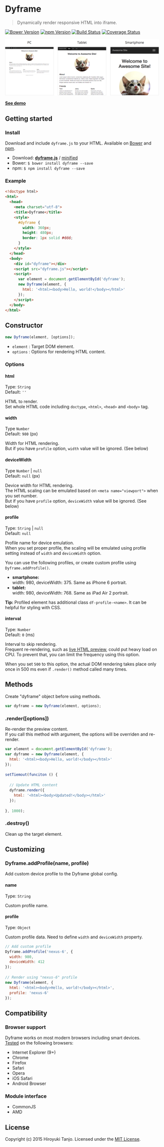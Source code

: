 # Dyframe
> Dynamically render responsive HTML into iframe.

[![Bower Version][bower-image]][bower-url]
[![npm Version][npm-image]][npm-url]
[![Build Status][travis-image]][travis-url]
[![Coverage Status][coveralls-image]][coveralls-url]

[![Dyframe](demo/demo.png)](http://htanjo.github.io/dyframe/)

[**See demo**](http://htanjo.github.io/dyframe/)

## Getting started
### Install

Download and include `dyframe.js` to your HTML.
Available on [Bower](http://bower.io/) and [npm](https://www.npmjs.com/).

* Download: [**dyframe.js**][uncompressed-url] / [minified][minified-url]
* Bower: `$ bower install dyframe --save`
* npm: `$ npm install dyframe --save`

### Example
```html
<!doctype html>
<html>
  <head>
    <meta charset="utf-8">
    <title>Dyframe</title>
    <style>
      #dyframe {
        width: 360px;
        height: 480px;
        border: 1px solid #ddd;
      }
    </style>
  </head>
  <body>
    <div id="dyframe"></div>
    <script src="dyframe.js"></script>
    <script>
      var element = document.getElementById('dyframe');
      new Dyframe(element, {
        html: '<html><body>Hello, world!</body></html>'
      });
    </script>
  </body>
</html>
```

## Constructor
```js
new Dyframe(element, [options]);
```

- `element` : Target DOM element.
- `options` : Options for rendering HTML content.

### Options

#### html
Type: `String`  
Default: `''`

HTML to render.  
Set whole HTML code including `doctype`, `<html>`, `<head>` and `<body>` tag.

#### width
Type `Number`  
Default: `980` (px)

Width for HTML rendering.  
But if you have `profile` option, `width` value will be ignored. (See below)

#### deviceWidth
Type `Number` | `null`  
Default: `null` (px)

Device width for HTML rendering.  
The HTML scaling can be emulated based on `<meta name="viewport">` when you set number.  
But if you have `profile` option, `deviceWidth` value will be ignored. (See below)

#### profile
Type: `String` | `null`  
Default: `null`

Profile name for device emulation.  
When you set proper profile, the scaling will be emulated using profile setting instead of `width` and `deviceWidth` option.

You can use the following profiles, or create custom profile using `Dyframe.addProfile()`.

- **smartphone:**  
  width: 980, deviceWidth: 375. Same as iPhone 6 portrait.
- **tablet:**  
  width: 980, deviceWidth: 768. Same as iPad Air 2 portrait.

**Tip:** Profiled element has additional class `df-profile-<name>`.
It can be helpful for styling with CSS.

#### interval
Type: `Number`  
Default: `0` (ms)

Interval to skip rendering.  
Frequent re-rendering, such as [live HTML preview](http://htanjo.github.io/dyframe/), could put heavy load on CPU.
To prevent that, you can limit the frequency using this option.

When you set `500` to this option, the actual DOM rendering takes place only once in 500 ms even if `.render()` method called many times.

## Methods
Create "dyframe" object before using methods.

```js
var dyframe = new Dyframe(element, options);
```

### .render([options])
Re-render the preview content.  
If you call this method with argument, the options will be overriden and re-render.

```js
var element = document.getElementById('dyframe');
var dyframe = new Dyframe(element, {
  html: '<html><body>Hello, world!</body></html>'
});

setTiemout(funciton () {

  // Update HTML content
  dyframe.render({
    html: '<html><body>Updated!</body></html>'
  });

}, 1000);
```

### .destroy()
Clean up the target element.

## Customizing

### Dyframe.addProfile(name, profile)
Add custom device profile to the Dyframe global config.

#### name
Type: `String`

Custom profile name.

#### profile
Type: `Object`

Custom profile data.
Need to define `width` and `deviceWidth` property.

```js
// Add custom profile
Dyframe.addProfile('nexus-6', {
  width: 980,
  deviceWidth: 412
});

// Render using "nexus-6" profile
new Dyframe(element, {
  html: '<html><body>Hello, world!</body></html>',
  profile: 'nexus-6'
});

```

## Compatibility

### Browser support
Dyframe works on most modern browsers including smart devices.  
[Tested](https://saucelabs.com/u/dyframe) on the following browsers:

- Internet Explorer (9+)
- Chrome
- Firefox
- Safari
- Opera
- iOS Safari
- Android Browser

### Module interface
- CommonJS
- AMD

## License
Copyright (c) 2015 Hiroyuki Tanjo. Licensed under the [MIT License](LICENSE).

[bower-image]: https://img.shields.io/bower/v/dyframe.svg
[bower-url]: http://bower.io/
[npm-image]: https://img.shields.io/npm/v/dyframe.svg
[npm-url]: https://www.npmjs.com/package/dyframe
[travis-image]: https://img.shields.io/travis/htanjo/dyframe/master.svg
[travis-url]: https://travis-ci.org/htanjo/dyframe
[coveralls-image]: https://img.shields.io/coveralls/htanjo/dyframe/master.svg
[coveralls-url]: https://coveralls.io/r/htanjo/dyframe
[uncompressed-url]: https://github.com/htanjo/dyframe/raw/v0.5.1/dyframe.js
[minified-url]: https://github.com/htanjo/dyframe/raw/v0.5.1/dyframe.min.js
